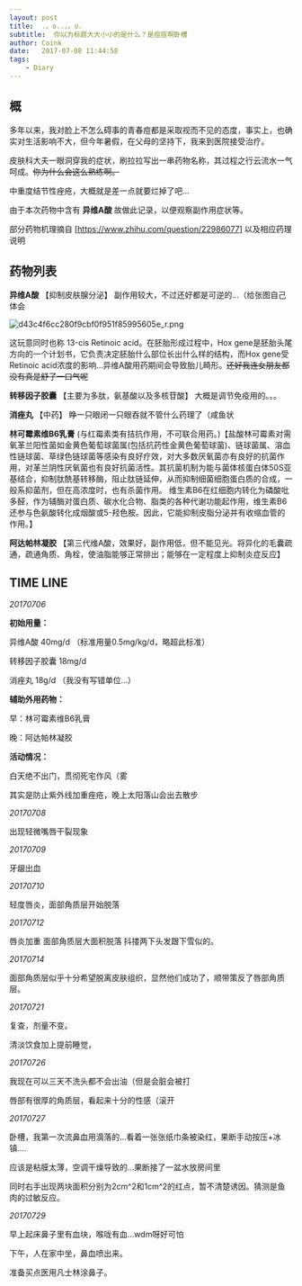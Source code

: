 ```yaml
---
layout: post
title:  .。o..，。o.
subtitle:  你以为标题大大小小的是什么？是痘痘啊卧槽
author: Coink
date:   2017-07-08 11:44:58
tags:
    - Diary
---
```


## 概
多年以来，我对脸上不怎么碍事的青春痘都是采取视而不见的态度，事实上，也确实对生活影响不大，但今年暑假，在父母的坚持下，我来到医院接受治疗。

皮肤科大夫一眼洞穿我的症状，刷拉拉写出一串药物名称，其过程之行云流水一气呵成。~~你为什么会这么熟练啊。~~

中重度结节性痤疮，大概就是差一点就要烂掉了吧...

由于本次药物中含有 **异维A酸** 故做此记录，以便观察副作用症状等。

部分药物机理摘自 [https://www.zhihu.com/question/22986077] 以及相应药理说明

## 药物列表

**异维A酸** 【抑制皮肤腺分泌】 副作用较大，不过还好都是可逆的...（给张图自己体会

![d43c4f6cc280f9cbf0f951f85995605e_r.png](https://i.loli.net/2017/07/26/5978952b7021f.png)

这玩意同时也称 13-cis Retinoic acid。在胚胎形成过程中，Hox gene是胚胎头尾方向的一个计划书，它负责决定胚胎什么部位长出什么样的结构，而Hox gene受Retinoic acid浓度的影响...异维A酸用药期间会导致胎儿畸形。~~还好我连女朋友都没有真是舒了一口气呢~~

**转移因子胶囊** 【主要为多肽，氨基酸以及多核苷酸】 大概是调节免疫用的。。。

**消痤丸** 【中药】 睁一只眼闭一只眼吞就不管什么药理了（咸鱼状

**林可霉素维B6乳膏** (与红霉素类有拮抗作用，不可联合用药。)【盐酸林可霉素对需氧革兰阳性菌如金黄色葡萄球菌属(包括抗药性金黄色葡萄球菌)、链球菌属、溶血性链球菌、草绿色链球菌等感染有良好疗效，对大多数厌氧菌亦有良好的抗菌作用，对革兰阴性厌氧菌也有良好抗菌活性。其抗菌机制为能与菌体核蛋白体50S亚基结合，抑制肽酰基转移酶，阻止肽链延伸，从而抑制细菌细胞蛋白质的合成，一般系抑菌剂，但在高浓度时，也有杀菌作用。
维生素B6在红细胞内转化为磷酸吡多醛，作为辅酶对蛋白质、碳水化合物、脂类的各种代谢功能起作用，维生素B6还参与色氨酸转化成烟酸或5-羟色胺。因此，它能抑制皮脂分泌并有收缩血管的作用。】

**阿达帕林凝胶** 【第三代维A酸，效果好，副作用低，但不能见光。将异化的毛囊疏通，疏通角质、角栓，使油脂能够正常排出；能够在一定程度上抑制炎症反应】

## TIME LINE

*20170706*

**初始用量：**

异维A酸 40mg/d （标准用量0.5mg/kg/d，略超此标准）

转移因子胶囊 18mg/d

消痤丸 18g/d （我没有写错单位...）

**辅助外用药物：**

早：林可霉素维B6乳膏

晚：阿达帕林凝胶

**活动情况：**

白天绝不出门，贯彻死宅作风（雾

其实是防止紫外线加重痤疮，晚上太阳落山会出去散步

*20170708*

出现轻微嘴唇干裂现象

*20170709*

牙龈出血

*20170710*

轻度唇炎，面部角质层开始脱落

*20170712*

唇炎加重 面部角质层大面积脱落 抖搂两下头发跟下雪似的。

*20170714*

面部角质层似乎十分希望脱离皮肤组织，显然他们成功了，顺带策反了唇部角质层。

*20170721*

复查，剂量不变。

清淡饮食加上提前睡觉，

*20170726*

我现在可以三天不洗头都不会出油（但是会脏会被打

唇部有很厚的角质层，看起来十分的性感（滚开

*20170727*

卧槽，我第一次流鼻血用滴落的...看着一张张纸巾条被染红，果断手动按压+冰镇....

应该是粘膜太薄，空调干燥导致的...果断接了一盆水放房间里

同时右手出现两块面积分别为2cm^2和1cm^2的红点，暂不清楚诱因。猜测是鱼肉的过敏反应。

*20170729*

早上起床鼻子里有血块，喉咙有血...wdm呀好可怕

下午，人在家中坐，鼻血喷出来。

准备买点医用凡士林涂鼻子。
